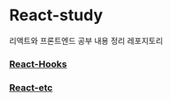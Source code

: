 # React-study
리액트와 프론트엔드 공부 내용 정리 레포지토리

### [React-Hooks](https://github.com/juni0914/React-study/blob/main/React-Hooks.md/)

### [React-etc](https://github.com/juni0914/React-study/blob/main/React-etc.md/)


